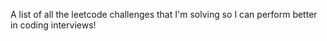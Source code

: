 A list of all the leetcode challenges that I'm solving so I can perform better in coding interviews!
